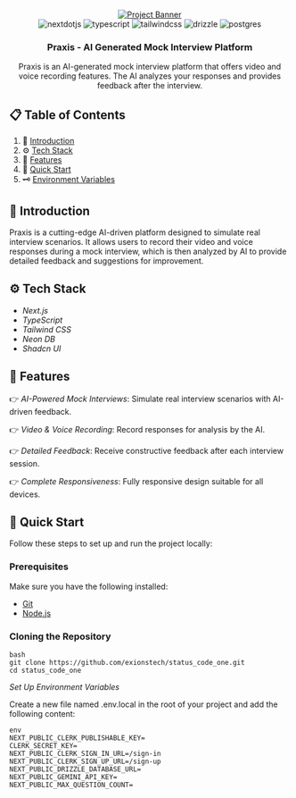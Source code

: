 <div align="center">
  <br />
    <a href="#" target="_blank">
      <img src="https://utfs.io/f/3db27ba7-05e6-499e-b1ba-005743a69fcd-prjuoy.png" alt="Project Banner">
    </a>
  <br />

  <div>
    <img src="https://img.shields.io/badge/-Next_JS-black?style=for-the-badge&logoColor=white&logo=nextdotjs&color=000000" alt="nextdotjs" />
    <img src="https://img.shields.io/badge/-TypeScript-black?style=for-the-badge&logoColor=white&logo=typescript&color=3178C6" alt="typescript" />
    <img src="https://img.shields.io/badge/-Tailwind_CSS-black?style=for-the-badge&logoColor=white&logo=tailwindcss&color=06B6D4" alt="tailwindcss" />
    <img src="https://img.shields.io/badge/-Drizzle-black?style=for-the-badge&logoColor=white&logo=drizzle" alt="drizzle" />
    <img src="https://img.shields.io/badge/-Postgres-black?style=for-the-badge&logoColor=white&logo=postgresql&color=336791" alt="postgres" />
  </div>

  <h3 align="center">Praxis - AI Generated Mock Interview Platform</h3>

  <div align="center">
    Praxis is an AI-generated mock interview platform that offers video and voice recording features. The AI analyzes your responses and provides feedback after the interview.
  </div>
</div>

## 📋 Table of Contents

1. 🤖 [Introduction](#introduction)
2. ⚙ [Tech Stack](#tech-stack)
3. 🔋 [Features](#features)
4. 🤸 [Quick Start](#quick-start)
5. 🗝 [Environment Variables](#environment-variables)

## 🤖 Introduction

Praxis is a cutting-edge AI-driven platform designed to simulate real interview scenarios. It allows users to record their video and voice responses during a mock interview, which is then analyzed by AI to provide detailed feedback and suggestions for improvement.

## ⚙ Tech Stack

- *Next.js*
- *TypeScript*
- *Tailwind CSS*
- *Neon DB*
- *Shadcn UI*

## 🔋 Features

👉 *AI-Powered Mock Interviews*: Simulate real interview scenarios with AI-driven feedback.

👉 *Video & Voice Recording*: Record responses for analysis by the AI.

👉 *Detailed Feedback*: Receive constructive feedback after each interview session.

👉 *Complete Responsiveness*: Fully responsive design suitable for all devices.

## 🤸 Quick Start

Follow these steps to set up and run the project locally:

### Prerequisites

Make sure you have the following installed:

- [Git](https://git-scm.com/)
- [Node.js](https://nodejs.org/en)

### Cloning the Repository
```
bash
git clone https://github.com/exionstech/status_code_one.git
cd status_code_one
```
*Set Up Environment Variables*

Create a new file named .env.local in the root of your project and add the following content:
```
env
NEXT_PUBLIC_CLERK_PUBLISHABLE_KEY=
CLERK_SECRET_KEY=
NEXT_PUBLIC_CLERK_SIGN_IN_URL=/sign-in
NEXT_PUBLIC_CLERK_SIGN_UP_URL=/sign-up
NEXT_PUBLIC_DRIZZLE_DATABASE_URL=
NEXT_PUBLIC_GEMINI_API_KEY=
NEXT_PUBLIC_MAX_QUESTION_COUNT=
```
